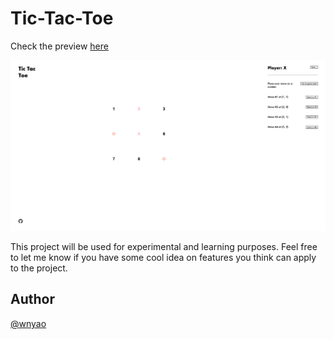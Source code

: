 # Tic-Tac-Toe

Check the preview [here](https://tic-tac-toe.wnyao.dev)

![Preview](./public/images/main.png)

This project will be used for experimental and learning purposes. Feel free to let me know if you have some cool idea on features you think can apply to the project.

## Author

[@wnyao](https://github.com/wnyao)
